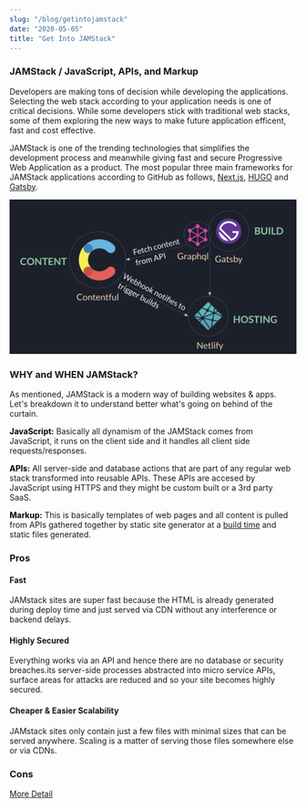```yaml
---
slug: "/blog/getintojamstack"
date: "2020-05-05"
title: "Get Into JAMStack"
---
```


### JAMStack / JavaScript, APIs, and Markup

Developers are making tons of decision while developing the
applications. Selecting the web stack according to your
application needs is one of critical decisions. While some
developers stick with traditional web stacks, some of them
exploring the new ways to make future application efficent, fast
and cost effective.

JAMStack is one of the trending technologies that simplifies the development process and meanwhile giving fast and secure Progressive Web Application as a product. The most popular three main frameworks for JAMStack applications according to GitHub as follows, [Next.js](https://nextjs.org/), [HUGO](https://gohugo.io/) and [Gatsby](https://www.gatsbyjs.com/).

![Jam stack](../images/jam1.png)

### WHY and WHEN JAMStack?

As mentioned, JAMStack is a modern way of building websites & apps. Let's breakdown it to understand better what's going on behind of the curtain.

<span style="color:black">**JavaScript:**</span> Basically all dynamism of the JAMStack comes from JavaScript, it runs on the client side and it handles all client side requests/responses.

<span style="color:black">**APIs:**</span> All server-side and database actions that are part of any regular web stack transformed into reusable APIs. These APIs are accesed by JavaScript using HTTPS and they might be custom built or a 3rd party SaaS.

<span style="color:black">**Markup:**</span> This is basically templates of web pages and all content is pulled from APIs gathered together by static site generator at a [build time](https://www.gatsbyjs.com/docs/overview-of-the-gatsby-build-process/) and static files generated.

### Pros

#### Fast

JAMstack sites are super fast because the HTML is already
generated during deploy time and just served via CDN without any
interference or backend delays.

#### Highly Secured

Everything works via an API and hence there are no database or
security breaches.its server-side processes abstracted into micro
service APIs, surface areas for attacks are reduced and so your
site becomes highly secured.

#### Cheaper & Easier Scalability

JAMstack sites only contain just a few files with minimal sizes
that can be served anywhere. Scaling is a matter of serving those
files somewhere else or via CDNs.

### Cons

[More Detail](https://buttercms.com/blog/jamstack-vs-mean-vs-lamp-your-guide-to-picking-one "More Detail")
